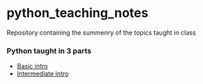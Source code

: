# python_teaching_notes
Repository containing the summenry of the topics taught in class 

### Python taught in 3 parts

* [Basic intro](./Baisc/1_Intro.ipynb)
* [Intermediate intro](./Intermediate/11_Intro.ipynb)